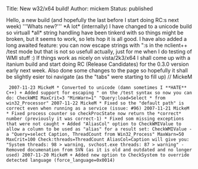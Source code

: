 Title: New w32/x64 build!
Author: mickem
Status: published

Hello, a new build (and hopefully the last before I start doing RC:s
next week) '''Whats new?''' \*A lot\* (internally) I have changed to a
unicode build so virtuall \*all\* string handling have been tinkerd with
so things might be broken, but it seems to work, so lets hop it is all
good. I have also added a long awaited feature: you can now escape
strings with ":s in the nclient++ /test mode but that is not so usefull
actually, just for me when I do testing of WMI stuff :) If things work
as nicely on vista/2k3/x64 I shall come up with a itanium build and
start doing RC (Release Candidates) for the 0.3.0 version early next
week. Also done some changes to the page so hopefully it shall be
slightly esier toi navigate (as the "tabs" were starting to fill up) //
MickeM

     2007-11-23 MickeM * Converted to unicode (damn sometimes I **HATE** C++) + Added support for escaping " on the /test syntax so now you can do: CheckWMI MaxCrit=3 "MinWarn=1" "Query:load=Select * from win32_Processor" 2007-11-22 MickeM * Fixed so the "default path" is correct even when running as a service (issue: #96) 2007-11-21 MickeM * Fixed process counter so checkProcState now return the *correct* number (previously it was correct-1) * Fixed som missing exceptions that were not caught + Added "AliasCol" option to CheckWMIValue to allow a column to be used as "alias" for a result set: CheckWMIValue -a "Query=select Caption, ThreadCount from Win32_Process" MaxWarn=50 MaxCrit=100 Check:threads=ThreadCount AliasCol=Caption will give you: "System threads: 98 > warning, svchost.exe threads: 87 > warning" - Removed documenation from SVN (as it is old and outdated and no longer used) 2007-11-20 MickeM + Added new option to CheckSystem to override detected language (force_language=0x0014) 
